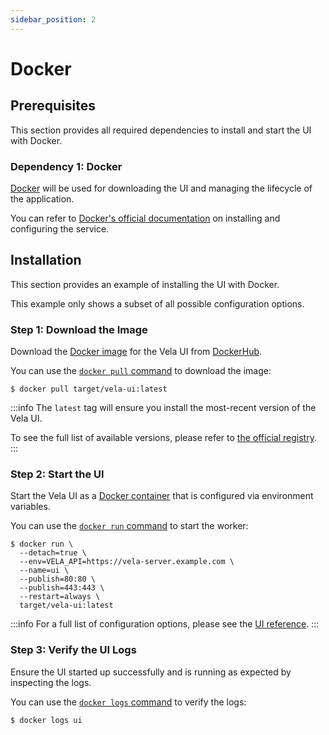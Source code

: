 ```yaml
---
sidebar_position: 2
---
```


# Docker

## Prerequisites

This section provides all required dependencies to install and start the UI with Docker.

### Dependency 1: Docker

[Docker](https://docs.docker.com/) will be used for downloading the UI and managing the lifecycle of the application.

You can refer to [Docker's official documentation](https://docs.docker.com/get-docker/) on installing and configuring the service.

## Installation

This section provides an example of installing the UI with Docker.

This example only shows a subset of all possible configuration options.

### Step 1: Download the Image

Download the [Docker image](https://docs.docker.com/get-started/overview/#images) for the Vela UI from [DockerHub](https://hub.docker.com/).

You can use the [`docker pull` command](https://docs.docker.com/engine/reference/commandline/pull/) to download the image:

```shell
$ docker pull target/vela-ui:latest
```

:::info
The `latest` tag will ensure you install the most-recent version of the Vela UI.

To see the full list of available versions, please refer to [the official registry](https://hub.docker.com/r/target/vela-ui).
:::

### Step 2: Start the UI

Start the Vela UI as a [Docker container](https://docs.docker.com/get-started/overview/#containers) that is configured via environment variables.

You can use the [`docker run` command](https://docs.docker.com/engine/reference/commandline/run/) to start the worker:

```shell
$ docker run \
  --detach=true \
  --env=VELA_API=https://vela-server.example.com \
  --name=ui \
  --publish=80:80 \
  --publish=443:443 \
  --restart=always \
  target/vela-ui:latest
```

:::info
For a full list of configuration options, please see the [UI reference](/docs/installation/ui/reference/).
:::

### Step 3: Verify the UI Logs

Ensure the UI started up successfully and is running as expected by inspecting the logs.

You can use the [`docker logs` command](https://docs.docker.com/engine/reference/commandline/logs/) to verify the logs:

```shell
$ docker logs ui
```